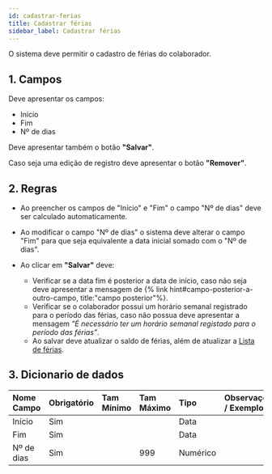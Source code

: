 ```yaml
---
id: cadastrar-ferias
title: Cadastrar férias
sidebar_label: Cadastrar férias
---
```


O sistema deve permitir o cadastro de férias do colaborador.

## 1. Campos

Deve apresentar os campos:

- Início
- Fim
- Nº de dias

Deve apresentar também o botão **"Salvar"**.

Caso seja uma edição de registro deve apresentar o botão **"Remover"**.

## 2. Regras

- Ao preencher os campos de "Início" e "Fim" o campo "Nº de dias" deve ser calculado automaticamente.
- Ao modificar o campo "Nº de dias" o sistema deve alterar o campo "Fim" para que seja equivalente a data inicial somado com o "Nº de dias".
- Ao clicar em **"Salvar"** deve:

  - Verificar se a data fim é posterior a data de início, caso não seja deve apresentar a mensagem de {% link hint#campo-posterior-a-outro-campo, title:"campo posterior"%}.
  - Verificar se o colaborador possui um horário semanal registrado para o período das férias, caso não possua deve apresentar a mensagem _"É necessário ter um horário semanal registado para o período das férias”_.
  - Ao salvar deve atualizar o saldo de férias, além de atualizar a [Lista de férias](lista-ferias.md).

## 3. Dicionario de dados

| Nome Campo | Obrigatório | Tam Mínimo | Tam Máximo | Tipo     | Observações / Exemplo |
| :--------- | :---------- | :--------- | :--------- | :------- | :-------------------- |
| Início     | Sim         |            |            | Data     |                       |
| Fim        | Sim         |            |            | Data     |                       |
| Nº de dias | Sim         |            | 999        | Numérico |
